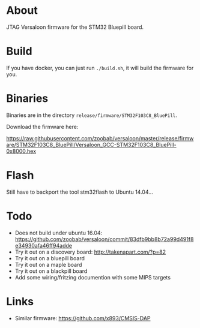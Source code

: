 About
=====

JTAG Versaloon firmware for the STM32 Bluepill board.

Build
=====

If you have docker, you can just run ```./build.sh```, it will build the firmware for you.

Binaries
========

Binaries are in the directory ```release/firmware/STM32F103C8_BluePill```.

Download the firmware here:

https://raw.githubusercontent.com/zoobab/versaloon/master/release/firmware/STM32F103C8_BluePill/Versaloon_GCC-STM32F103C8_BluePill-0x8000.hex

Flash
=====

Still have to backport the tool stm32flash to Ubuntu 14.04...

Todo
====

* Does not build under ubuntu 16.04: https://github.com/zoobab/versaloon/commit/83dfb9bb8b72a99d491f8e34930afa46ff94adde
* Try it out on a discovery board: http://takenapart.com/?p=82
* Try it out on a bluepill board
* Try it out on a maple board
* Try it out on a blackpill board
* Add some wiring/fritzing documention with some MIPS targets

Links
=====

* Similar firmware: https://github.com/x893/CMSIS-DAP
